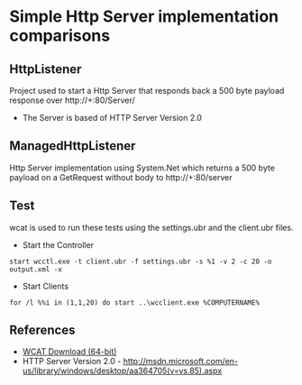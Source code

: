 Simple Http Server implementation comparisons
==========

## HttpListener ##
Project used to start a Http Server that responds back a 500 byte payload response over http://+:80/Server/
 - The Server is based of HTTP Server Version 2.0

## ManagedHttpListener ##
Http Server implementation using System.Net which returns a 500 byte payload on a GetRequest without body to http://+:80/server

## Test ##

wcat is used to run these tests using the settings.ubr and the client.ubr files.

- Start the Controller
```
start wcctl.exe -t client.ubr -f settings.ubr -s %1 -v 2 -c 20 -o output.xml -x 
```

- Start Clients 
```
for /l %%i in (1,1,20) do start ..\wcclient.exe %COMPUTERNAME%
```


## References ##

- [WCAT Download (64-bit)](http://www.iis.net/community/default.aspx?tabid=34&g=6&i=1467)
- HTTP Server Version 2.0 - http://msdn.microsoft.com/en-us/library/windows/desktop/aa364705(v=vs.85).aspx